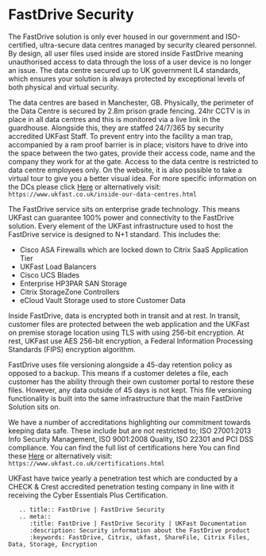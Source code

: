 # FastDrive Security

The FastDrive solution is only ever housed in our government and ISO-certified, ultra-secure data centres managed by security cleared personnel. By design, all user files used inside are stored inside FastDrive meaning unauthorised access to data through the loss of a user device is no longer an issue. The data centre secured up to UK government IL4 standards, which ensures your solution is always protected by exceptional levels of both physical and virtual security.

The data centres are based in Manchester, GB. Physically, the perimeter of the Data Centre is secured by 2.8m prison grade fencing. 24hr CCTV is in place in all data centres and this is monitored via a live link in the guardhouse. Alongside this, they are staffed 24/7/365 by security accredited UKFast Staff. To prevent entry into the facility a man trap, accompanied by a ram proof barrier is in place; visitors have to drive into the space between the two gates, provide their access code, name and the company they work for at the gate. Access to the data centre is restricted to data centre employees only. On the website, it is also possible to take a virtual tour to give you a better visual idea. For more specific information on the DCs please click [Here](https://www.ukfast.co.uk/inside-our-data-centres.html) or alternatively visit: `https://www.ukfast.co.uk/inside-our-data-centres.html`

The FastDrive service sits on enterprise grade technology. This means UKFast can guarantee 100% power and connectivity to the FastDrive solution. Every element of the UKFast infrastructure used to host the FastDrive service is designed to N+1 standard. This includes the:

* Cisco ASA Firewalls which are locked down to Citrix SaaS Application Tier
* UKFast Load Balancers
* Cisco UCS Blades
* Enterprise HP3PAR SAN Storage
* Citrix StorageZone Controllers
* eCloud Vault Storage used to store Customer Data

Inside FastDrive, data is encrypted both in transit and at rest. In transit, customer files are protected between the web application and the UKFast on premise storage location using TLS with using 256-bit encryption. At rest, UKFast use AES 256-bit encryption, a Federal Information Processing Standards (FIPS) encryption algorithm.

FastDrive uses file versioning alongside a 45-day retention policy as opposed to a backup.  This means if a customer deletes a file, each customer has the ability through their own customer portal to restore these files. However, any data outside of 45 days is not kept. This file versioning functionality is built into the same infrastructure that the main FastDrive Solution sits on.

We have a number of accreditations highlighting our commitment towards keeping data safe. These include but are not restricted to; ISO 27001:2013 Info Security Management, ISO 9001:2008 Quality, ISO 22301 and PCI DSS compliance. You can find the full list of certifications here You can find these [Here](https://www.ukfast.co.uk/certifications.html) or alternatively visit: `https://www.ukfast.co.uk/certifications.html`

UKFast have twice yearly a penetration test which are conducted by a CHECK & Crest accredited penetration testing company in line with it receiving the Cyber Essentials Plus Certification.

```eval_rst
   .. title:: FastDrive | FastDrive Security
   .. meta::
      :title: FastDrive | FastDrive Security | UKFast Documentation
      :description: Security information about the FastDrive product
      :keywords: FastDrive, Citrix, ukfast, ShareFile, Citrix Files, Data, Storage, Encryption
```
